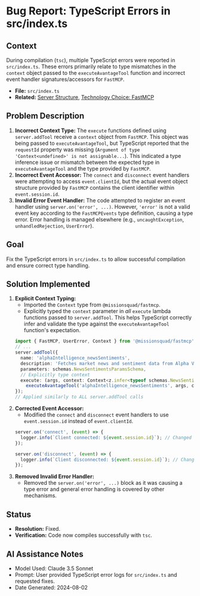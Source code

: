 # Bug Report: TypeScript Errors in src/index.ts

## Context

During compilation (`tsc`), multiple TypeScript errors were reported in `src/index.ts`. These errors primarily relate to type mismatches in the `context` object passed to the `executeAvantageTool` function and incorrect event handler signatures/accessors for `FastMCP`.

-   **File:** `src/index.ts`
-   **Related:** [Server Structure](../../architecture/server_structure.md), [Technology Choice: FastMCP](../../decisions/technology_choices/tech_fastmcp.md)

## Problem Description

1.  **Incorrect Context Type:** The `execute` functions defined using `server.addTool` receive a `context` object from `FastMCP`. This object was being passed to `executeAvantageTool`, but TypeScript reported that the `requestId` property was missing (`Argument of type 'Context<undefined>' is not assignable...`). This indicated a type inference issue or mismatch between the expected type in `executeAvantageTool` and the type provided by `FastMCP`.
2.  **Incorrect Event Accessor:** The `connect` and `disconnect` event handlers were attempting to access `event.clientId`, but the actual event object structure provided by `FastMCP` contains the client identifier within `event.session.id`.
3.  **Invalid Error Event Handler:** The code attempted to register an event handler using `server.on('error', ...)`. However, `'error'` is not a valid event key according to the `FastMCPEvents` type definition, causing a type error. Error handling is managed elsewhere (e.g., `uncaughtException`, `unhandledRejection`, `UserError`).

## Goal

Fix the TypeScript errors in `src/index.ts` to allow successful compilation and ensure correct type handling.

## Solution Implemented

1.  **Explicit Context Typing:**
    *   Imported the `Context` type from `@missionsquad/fastmcp`.
    *   Explicitly typed the `context` parameter in *all* `execute` lambda functions passed to `server.addTool`. This helps TypeScript correctly infer and validate the type against the `executeAvantageTool` function's expectation.
    ```typescript
    import { FastMCP, UserError, Context } from '@missionsquad/fastmcp'; // Added Context import
    // ...
    server.addTool({
      name: 'alphaIntelligence_newsSentiments',
      description: 'Fetches market news and sentiment data from Alpha Vantage.',
      parameters: schemas.NewsSentimentsParamsSchema,
      // Explicitly type context
      execute: (args, context: Context<z.infer<typeof schemas.NewsSentimentsParamsSchema>>) =>
        executeAvantageTool('alphaIntelligence_newsSentiments', args, context, (av, params) => av.alphaIntelligence.newsSentiments(params)),
    });
    // Applied similarly to ALL server.addTool calls
    ```
2.  **Corrected Event Accessor:**
    *   Modified the `connect` and `disconnect` event handlers to use `event.session.id` instead of `event.clientId`.
    ```typescript
    server.on('connect', (event) => {
      logger.info(`Client connected: ${event.session.id}`); // Changed to event.session.id
    });

    server.on('disconnect', (event) => {
      logger.info(`Client disconnected: ${event.session.id}`); // Changed to event.session.id
    });
    ```
3.  **Removed Invalid Error Handler:**
    *   Removed the `server.on('error', ...)` block as it was causing a type error and general error handling is covered by other mechanisms.

## Status

-   **Resolution:** Fixed.
-   **Verification:** Code now compiles successfully with `tsc`.

## AI Assistance Notes

-   Model Used: Claude 3.5 Sonnet
-   Prompt: User provided TypeScript error logs for `src/index.ts` and requested fixes.
-   Date Generated: 2024-08-02
